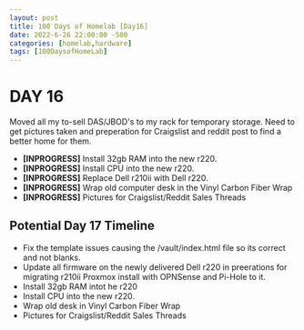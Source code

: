 ```yaml
---
layout: post
title: 100 Days of Homelab [Day16]
date: 2022-6-26 22:00:00 -500
categories: [homelab,hardware]
tags: [100DaysofHomeLab]
---
```


# DAY 16

Moved all my to-sell DAS/JBOD\'s to my rack for temporary storage.  Need to get pictures taken and preperation for Craigslist and reddit post to find a better home for them.

* **[INPROGRESS]** Install 32gb RAM into the new r220.
* **[INPROGRESS]** Install CPU into the new r220.
* **[INPROGRESS]** Replace Dell r210ii with Dell r220.
* **[INPROGRESS]** Wrap old computer desk in the Vinyl Carbon Fiber Wrap
* **[INPROGRESS]** Pictures for Craigslist/Reddit Sales Threads

## Potential Day 17 Timeline
* Fix the template issues causing the /vault/index.html file so its correct and not blanks.
* Update all firmware on the newly delivered Dell r220 in preerations for migrating r210ii Proxmox install with OPNSense and Pi-Hole to it.
* Install 32gb RAM intot he r220
* Install CPU into the new r220.
* Wrap old desk in Vinyl Carbon Fiber Wrap
* Pictures for Craigslist/Reddit Sales Threads